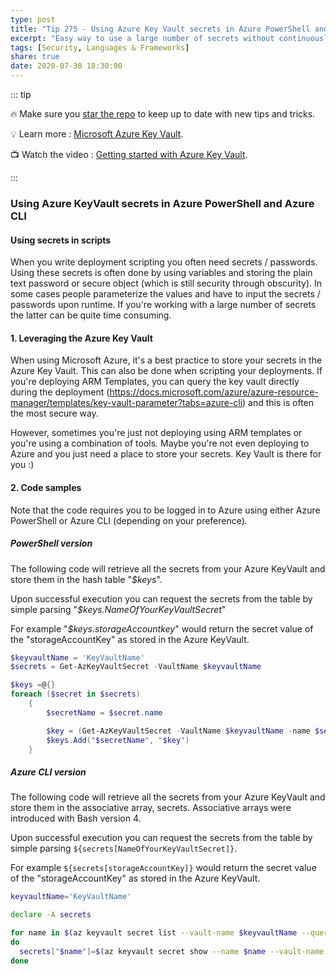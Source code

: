 ```yaml
---
type: post
title: "Tip 275 - Using Azure Key Vault secrets in Azure PowerShell and Azure CLI"
excerpt: "Easy way to use a large number of secrets without continuously querying the KeyVault"
tags: [Security, Languages & Frameworks]
share: true
date: 2020-07-30 18:30:00
---
```


::: tip

:fire: Make sure you [star the repo](http://azuredev.tips?WT.mc_id=azure-azuredevtips-azureappsdev) to keep up to date with new tips and tricks.

:bulb: Learn more : [Microsoft Azure Key Vault](https://azure.microsoft.com/services/key-vault?WT.mc_id=azure-azuredevtips-azureappsdev).

:tv: Watch the video : [Getting started with Azure Key Vault](https://azure.microsoft.com/resources/videos/azure-key-vault-developer-quick-start/).

:::

### Using Azure KeyVault secrets in Azure PowerShell and Azure CLI

#### Using secrets in scripts

When you write deployment scripting you often need secrets / passwords. Using these secrets is often done by using variables and storing the plain text password or secure object (which is still security through obscurity). In some cases people parameterize the values and have to input the secrets / passwords upon runtime. If you're working with a large number of secrets the latter can be quite time consuming.

#### 1. Leveraging the Azure Key Vault

When using Microsoft Azure, it's a best practice to store your secrets in the Azure Key Vault. This can also be done when scripting your deployments. If you're deploying ARM Templates, you can query the key vault directly during the deployment (<https://docs.microsoft.com/azure/azure-resource-manager/templates/key-vault-parameter?tabs=azure-cli>) and this is often the most secure way.

However, sometimes you're just not deploying using ARM templates or you're using a combination of tools. Maybe you're not even deploying to Azure and you just need a place to store your secrets. Key Vault is there for you :)

#### 2. Code samples

Note that the code requires you to be logged in to Azure using either Azure PowerShell or Azure CLI (depending on your preference).

##### PowerShell version

The following code will retrieve all the secrets from your Azure KeyVault and store them in the hash table "*$keys*".

Upon successful execution you can request the secrets from the table by simple parsing "*$keys.NameOfYourKeyVaultSecret*"

For example "*$keys.storageAccountkey*" would return the secret value of the "storageAccountKey" as stored in the Azure KeyVault.

```powershell
$keyvaultName = 'KeyVaultName'
$secrets = Get-AzKeyVaultSecret -VaultName $keyvaultName

$keys =@{}
foreach ($secret in $secrets)
    {
        $secretName = $secret.name

        $key = (Get-AzKeyVaultSecret -VaultName $keyvaultName -name $secretName).SecretValueText
        $keys.Add("$secretName", "$key")
    }

```

##### Azure CLI version

The following code will retrieve all the secrets from your Azure KeyVault and store them in the associative array, secrets. Associative arrays were introduced with Bash version 4.

Upon successful execution you can request the secrets from the table by simple parsing `${secrets[NameOfYourKeyVaultSecret]}`.

For example `${secrets[storageAccountKey]}` would return the secret value of the "storageAccountKey" as stored in the Azure KeyVault.

```bash
keyvaultName='KeyVaultName'

declare -A secrets

for name in $(az keyvault secret list --vault-name $keyvaultName --query "[].name" --output tsv)
do
  secrets["$name"]=$(az keyvault secret show --name $name --vault-name $keyvaultName --query value --output tsv)
done
```

